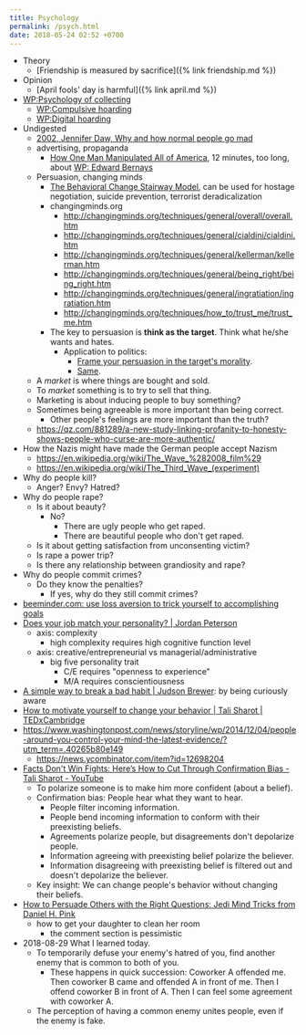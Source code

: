 ```yaml
---
title: Psychology
permalink: /psych.html
date: 2018-05-24 02:52 +0700
---
```


- Theory
    - [Friendship is measured by sacrifice]({% link friendship.md %})
- Opinion
    - [April fools' day is harmful]({% link april.md %})
- [WP:Psychology of collecting](https://en.wikipedia.org/wiki/Psychology_of_collecting)
    - [WP:Compulsive hoarding](https://en.wikipedia.org/wiki/Compulsive_hoarding)
    - [WP:Digital hoarding](https://en.wikipedia.org/wiki/Digital_hoarding)
- Undigested
    - [2002, Jennifer Daw, Why and how normal people go mad](http://www.apa.org/monitor/nov02/gomad.aspx)
    - advertising, propaganda
        - [How One Man Manipulated All of America](https://www.youtube.com/watch?v=nj_UWbifM2U), 12 minutes, too long, about [WP: Edward Bernays](https://en.wikipedia.org/wiki/Edward_Bernays)
    - Persuasion, changing minds
        - [The Behavioral Change Stairway Model](https://viaconflict.wordpress.com/2014/10/26/the-behavioral-change-stairway-model/),
        can be used for hostage negotiation, suicide prevention, terrorist deradicalization
        - changingminds.org
            - http://changingminds.org/techniques/general/overall/overall.htm
            - http://changingminds.org/techniques/general/cialdini/cialdini.htm
            - http://changingminds.org/techniques/general/kellerman/kellerman.htm
            - http://changingminds.org/techniques/general/being_right/being_right.htm
            - http://changingminds.org/techniques/general/ingratiation/ingratiation.htm
            - http://changingminds.org/techniques/how_to/trust_me/trust_me.htm
        - The key to persuasion is **think as the target**.
        Think what he/she wants and hates.
            - Application to politics:
                - [Frame your persuasion in the target's morality](https://qz.com/525132/the-smartest-most-effective-way-to-win-any-political-argument/).
                - [Same](https://www.nytimes.com/2015/11/15/opinion/sunday/the-key-to-political-persuasion.html).
    - A *market* is where things are bought and sold.
    - To *market* something is to try to sell that thing.
    - Marketing is about inducing people to buy something?
    - Sometimes being agreeable is more important than being correct.
        - Other people's feelings are more important than the truth?
    - https://qz.com/881289/a-new-study-linking-profanity-to-honesty-shows-people-who-curse-are-more-authentic/
- How the Nazis might have made the German people accept Nazism
    - https://en.wikipedia.org/wiki/The_Wave_%282008_film%29
    - https://en.wikipedia.org/wiki/The_Third_Wave_(experiment)
- Why do people kill?
    - Anger? Envy? Hatred?
- Why do people rape?
    - Is it about beauty?
        - No?
            - There are ugly people who get raped.
            - There are beautiful people who don't get raped.
    - Is it about getting satisfaction from unconsenting victim?
    - Is rape a power trip?
    - Is there any relationship between grandiosity and rape?
- Why do people commit crimes?
    - Do they know the penalties?
        - If yes, why do they still commit crimes?
- [beeminder.com: use loss aversion to trick yourself to accomplishing goals](https://www.beeminder.com/home)
- [Does your job match your personality? | Jordan Peterson](https://www.youtube.com/watch?v=WEvqMN75sCI)
    - axis: complexity
        - high complexity requires high cognitive function level
    - axis: creative/entrepreneurial vs managerial/administrative
        - big five personality trait
            - C/E requires "openness to experience"
            - M/A requires conscientiousness
- [A simple way to break a bad habit | Judson Brewer](https://www.youtube.com/watch?v=-moW9jvvMr4): by being curiously aware
- [How to motivate yourself to change your behavior | Tali Sharot | TEDxCambridge](https://www.youtube.com/watch?v=xp0O2vi8DX4)
- https://www.washingtonpost.com/news/storyline/wp/2014/12/04/people-around-you-control-your-mind-the-latest-evidence/?utm_term=.40265b80e149
    - https://news.ycombinator.com/item?id=12698204
- [Facts Don't Win Fights: Here’s How to Cut Through Confirmation Bias - Tali Sharot - YouTube](https://www.youtube.com/watch?v=kyioZODhKbE)
    - To polarize someone is to make him more confident (about a belief).
    - Confirmation bias: People hear what they want to hear.
        - People filter incoming information.
        - People bend incoming information to conform with their preexisting beliefs.
        - Agreements polarize people, but disagreements don't depolarize people.
        - Information agreeing with preexisting belief polarize the believer.
        - Information disagreeing with preexisting belief is filtered out and doesn't depolarize the believer.
    - Key insight: We can change people's behavior without changing their beliefs.
- [How to Persuade Others with the Right Questions: Jedi Mind Tricks from Daniel H. Pink](https://www.youtube.com/watch?v=WAL7Pz1i1jU)
    - how to get your daughter to clean her room
        - the comment section is pessimistic
- 2018-08-29 What I learned today.
    - To temporarily defuse your enemy's hatred of you, find another enemy that is common to both of you.
        - These happens in quick succession:
        Coworker A offended me.
        Then coworker B came and offended A in front of me.
        Then I offend coworker B in front of A.
        Then I can feel some agreement with coworker A.
    - The perception of having a common enemy unites people, even if the enemy is fake.
